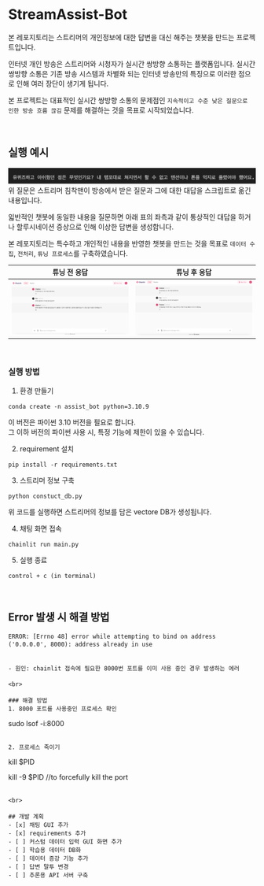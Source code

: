 # StreamAssist-Bot


본 레포지토리는 스트리머의 개인정보에 대한 답변을 대신 해주는 챗봇을 만드는 프로젝트입니다. 

인터넷 개인 방송은 스트리머와 시청자가 실시간 쌍방향 소통하는 플랫폼입니다. 실시간 쌍방향 소통은 기존 방송 시스템과 차별화 되는 인터넷 방송만의 특징으로 이러한 점으로 인해 여러 장단이 생기게 됩니다. 

본 프로젝트는 대표적인 실시간 쌍방향 소통의 문제점인 `지속적이고 수준 낮은 질문으로 인한 방송 흐름 끊김` 문제를 해결하는 것을 목표로 시작되었습니다. 

<br>

## 실행 예시 
![qa](image/qa.png)
위 질문은 스트리머 침착맨이 방송에서 받은 질문과 그에 대한 대답을 스크립트로 옮긴 내용입니다. 

읿반적인 챗봇에 동일한 내용을 질문하면 아래 표의 좌측과 같이 통상적인 대답을 하거나 할루시네이션 증상으로 인해 이상한 답변을 생성합니다. 

본 레포지토리는 특수하고 개인적인 내용을 반영한 챗봇을 만드는 것을 목표로 `데이터 수집`, `전처리`, `튜닝 프로세스`를 구축하였습니다. 


|튜닝 전 응답|튜닝 후 응답| 
|---|---|
|![before_tuning](image/before_tuning.png)|![after_tuning](image/after_tuning.png)|

<br>

### 실행 방법 
1. 환경 만들기
```
conda create -n assist_bot python=3.10.9
```

이 버전은 파이썬 3.10 버전을 필요로 합니다.    
그 이하 버전의 파이썬 사용 시, 특정 기능에 제한이 있을 수 있습니다. 


2. requirement 설치 

```
pip install -r requirements.txt
```

3. 스트리머 정보 구축 
```
python constuct_db.py
```

위 코드를 실행하면 스트리머의 정보를 담은 vectore DB가 생성됩니다. 


4. 채팅 화면 접속 

```
chainlit run main.py
```

5. 실행 종료 

```
control + c (in terminal)
```
<br>

## Error 발생 시 해결 방법 
```
ERROR: [Errno 48] error while attempting to bind on address ('0.0.0.0', 8000): address already in use


- 원인: chainlit 접속에 필요한 8000번 포트를 이미 사용 중인 경우 발생하는 에러 

<br>

### 해결 방법 
1. 8000 포트를 사용중인 프로세스 확인
```
sudo lsof -i:8000
```

2. 프로세스 죽이기 
```
kill $PID

kill -9 $PID  //to forcefully kill the port
```

<br>

## 개발 계획 
- [x] 채팅 GUI 추가
- [x] requirements 추가 
- [ ] 커스텀 데이터 입력 GUI 화면 추가 
- [ ] 학습용 데이터 DB화 
- [ ] 데이터 증강 기능 추가 
- [ ] 답변 말투 변경 
- [ ] 추론용 API 서버 구축 

